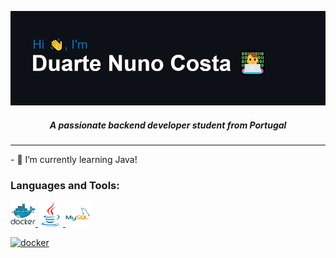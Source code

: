 ![Header](https://raw.githubusercontent.com/duartenunocosta/duartenunocosta/main/header.png)
<h5 align="center">A passionate backend developer student from Portugal</h5>
<hr>
- 🌱 I’m currently learning Java!

<h3 align="left">Languages and Tools:</h3>
<p align="left"> <a href="https://www.docker.com/" target="_blank" rel="noreferrer"> <img src="https://raw.githubusercontent.com/devicons/devicon/master/icons/docker/docker-original-wordmark.svg" alt="docker" width="40" height="40"/> </a> <a href="https://www.java.com" target="_blank" rel="noreferrer"> <img src="https://raw.githubusercontent.com/devicons/devicon/master/icons/java/java-original.svg" alt="java" width="40" height="40"/> </a> <a href="https://www.mysql.com/" target="_blank" rel="noreferrer"> <img src="https://raw.githubusercontent.com/devicons/devicon/master/icons/mysql/mysql-original-wordmark.svg" alt="mysql" width="40" height="40"/> </a> </p>
<a href="https://www.docker.com/" target="_blank" rel="noreferrer"> <img src="[https://raw.githubusercontent.com/devicons/devicon/master/icons/docker/docker-original-wordmark.svg](https://www.google.com/url?sa=i&url=https%3A%2F%2Fseeklogo.com%2Fvector-logo%2F398692%2Fquarkus&psig=AOvVaw3GebRRYt1lEc43uyFSpGzU&ust=1690923642049000&source=images&cd=vfe&ved=0CBEQjRxqFwoTCLCFqMrruYADFQAAAAAdAAAAABAD
)https://www.google.com/url?sa=i&url=https%3A%2F%2Fseeklogo.com%2Fvector-logo%2F398692%2Fquarkus&psig=AOvVaw3GebRRYt1lEc43uyFSpGzU&ust=1690923642049000&source=images&cd=vfe&ved=0CBEQjRxqFwoTCLCFqMrruYADFQAAAAAdAAAAABAD
" alt="docker" width="40" height="40"/>
